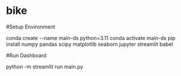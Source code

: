 # bike
#Setup Environment

conda create --name main-ds python=3.11
conda activate main-ds
pip install numpy pandas scipy matplotlib seaborn jupyter streamlit babel

#Run Dashboard

python -m streamlit run main.py
